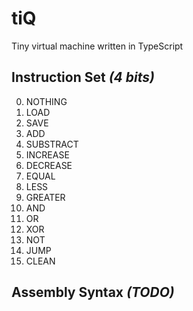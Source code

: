 # tiQ
 Tiny virtual machine written in TypeScript

## Instruction Set _(4 bits)_
0. NOTHING
1. LOAD
2. SAVE
3. ADD
4. SUBSTRACT
5. INCREASE
6. DECREASE
7. EQUAL
8. LESS
9. GREATER
10. AND
11. OR
12. XOR
13. NOT 
14. JUMP
15. CLEAN

## Assembly Syntax _(TODO)_

